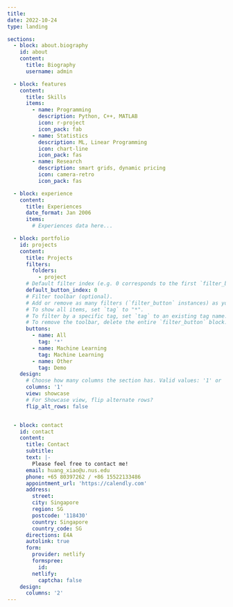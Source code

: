 ```yaml
---
title:
date: 2022-10-24
type: landing

sections:
  - block: about.biography
    id: about
    content:
      title: Biography
      username: admin

  - block: features
    content:
      title: Skills
      items:
        - name: Programming
          description: Python, C++, MATLAB
          icon: r-project
          icon_pack: fab
        - name: Statistics
          description: ML, Linear Programming 
          icon: chart-line
          icon_pack: fas
        - name: Research
          description: smart grids, dynamic pricing
          icon: camera-retro
          icon_pack: fas

  - block: experience
    content:
      title: Experiences
      date_format: Jan 2006
      items:
        # Experiences data here...

  - block: portfolio
    id: projects
    content:
      title: Projects
      filters:
        folders:
          - project
      # Default filter index (e.g. 0 corresponds to the first `filter_button` instance below).
      default_button_index: 0
      # Filter toolbar (optional).
      # Add or remove as many filters (`filter_button` instances) as you like.
      # To show all items, set `tag` to "*".
      # To filter by a specific tag, set `tag` to an existing tag name.
      # To remove the toolbar, delete the entire `filter_button` block.
      buttons:
        - name: All
          tag: '*'
        - name: Machine Learning
          tag: Machine Learning
        - name: Other
          tag: Demo
    design:
      # Choose how many columns the section has. Valid values: '1' or '2'.
      columns: '1'
      view: showcase
      # For Showcase view, flip alternate rows?
      flip_alt_rows: false


  - block: contact
    id: contact
    content:
      title: Contact
      subtitle:
      text: |-
        Please feel free to contact me!
      email: huang_xiao@u.nus.edu
      phone: +65 80397262 / +86 15522133486
      appointment_url: 'https://calendly.com'
      address:
        street: 
        city: Singapore
        region: SG
        postcode: '118430'
        country: Singapore
        country_code: SG
      directions: E4A
      autolink: true
      form:
        provider: netlify
        formspree:
          id:
        netlify:
          captcha: false
    design:
      columns: '2'
---
```

